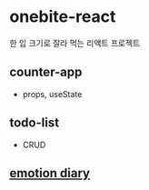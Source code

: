 # onebite-react

한 입 크기로 잘라 먹는 리액트 프로젝트
<br/>

## counter-app

- props, useState
  <br/>

## todo-list

- CRUD

## [emotion diary](https://emotion-diary-phi-three.vercel.app/)
